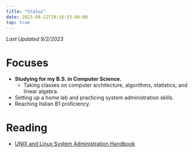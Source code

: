 ```yaml
---
title: "Status"
date: 2023-08-22T18:16:53-04:00
top: true
---
```


_Last Updated 9/2/2023_

# Focuses
- **Studying for my B.S. in Computer Science.**
    - Taking classes on computer architecture, algorithms, statistics, and linear algebra.
- Setting up a home lab and practicing system administration skills.
- Reaching Italian B1 proficiency.

# Reading
- [UNIX and Linux System Administration Handbook](https://www.oreilly.com/library/view/unix-and-linux/9780134278308/)





